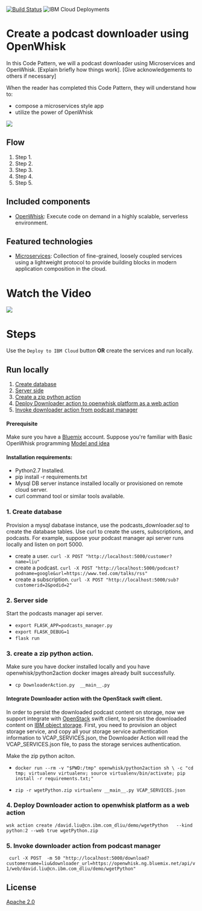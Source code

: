 [![Build Status](https://travis-ci.org/IBM/PodcastDownloader.svg?branch=master)](https://travis-ci.org/IBM/PodcastDownloader)
![IBM Cloud Deployments](https://metrics-tracker.mybluemix.net/stats/527357940ca5e1027fbf945add3b15c4/badge.svg)

# Create a podcast downloader using OpenWhisk
In this Code Pattern, we will a podcast downloader using Microservices and OpenWhisk. [Explain briefly how things work]. [Give acknowledgements to others if necessary]

When the reader has completed this Code Pattern, they will understand how to:

* compose a microservices style app
* utilize the power of OpenWhisk

![](images/architecture.png)

## Flow
1. Step 1.
2. Step 2.
3. Step 3.
4. Step 4.
5. Step 5.

## Included components
* [OpenWhisk](https://console.ng.bluemix.net/openwhisk): Execute code on demand in a highly scalable, serverless environment.

## Featured technologies
* [Microservices](https://www.ibm.com/developerworks/community/blogs/5things/entry/5_things_to_know_about_microservices?lang=en): Collection of fine-grained, loosely coupled services using a lightweight protocol to provide building blocks in modern application composition in the cloud.

# Watch the Video
[![](http://img.youtube.com/vi/Jxi7U7VOMYg/0.jpg)](https://www.youtube.com/watch?v=Jxi7U7VOMYg)

# Steps
Use the ``Deploy to IBM Cloud`` button **OR** create the services and run locally.

## Run locally

1. [Create database](#1-create-database)
2. [Server side](#2-server-side)
3. [Create a zip python action](#3-create-a-zip-python-action)
4. [Deploy Downloader action to openwhisk platform as a web action](#4-deploy-downloader-action-to-openwhisk-platform-as-a-web-action)
5. [Invoke downloader action from podcast manager](#5-invoke-downloader-action-from-podcast-manager)

#### Prerequisite
Make sure you have a [Bluemix](https://console.ng.bluemix.net) account.
Suppose you're familiar with Basic OpenWhisk programming [Model and idea](https://github.com/IBM/openwhisk-action-trigger-rule)

#### Installation requirements:
- Python2.7 Installed.
- pip install -r requirements.txt
- Mysql DB server instance installed locally or provisioned on remote cloud server.
- curl command tool or similar tools available.

### 1. Create database
Provision a mysql dabatase instance, use the podcasts_downloader.sql to create the database
tables.
Use curl to create the users, subscriptions, and podcasts.
For example, suppose your podcast manager api server runs locally and listen on port 5000.
- create a user. `curl -X POST "http://localhost:5000/customer?name=liu"`
- create a podcast. `curl -X POST "http://localhost:5000/podcast?podname=google&url=https://www.ted.com/talks/rss"`
- create a subscription. `curl -X POST "http://localhost:5000/sub?customerid=2&podid=2"`

### 2. Server side
Start the podcasts manager api server.

- `export FLASK_APP=podcasts_manager.py`
- `export FLASK_DEBUG=1`
- `flask run`

### 3. create a zip python action.
Make sure you have docker installed locally and you have openwhisk/python2action
docker images already built successfully.
- `cp DownloaderAction.py  __main__.py`

#### Integrate Downloader action with the OpenStack swift client.
In order to persist the downloaded podcast content on storage, now we support integrate
with [OpenStack](https://www.openstack.org) swift client, to persist the downloaded content on [IBM object storage](https://www.bluemix.com).
First, you need to provision an object storage service, and copy all your storage service
authentication information to VCAP_SERVICES.json, the Downloader Action will read the VCAP_SERVICES.json
file, to pass the storage services authentication.

Make the zip python aciton.
- `docker run --rm -v "$PWD:/tmp" openwhisk/python2action sh \
-c "cd tmp; virtualenv virtualenv; source virtualenv/bin/activate; pip install -r requirements.txt;"`

- `zip -r wgetPython.zip virtualenv __main__.py VCAP_SERVICES.json`

### 4. Deploy Downloader action to openwhisk platform as a web action

`wsk action create /david.liu@cn.ibm.com_dliu/demo/wgetPython   --kind python:2 --web true wgetPython.zip`

### 5. Invoke downloader action from podcast manager
` curl -X POST  -m 50 "http://localhost:5000/download?customername=liu&downloader_url=https://openwhisk.ng.bluemix.net/api/v1/web/david.liu@cn.ibm.com_dliu/demo/wgetPython"` 

## License
[Apache 2.0](LICENSE)
